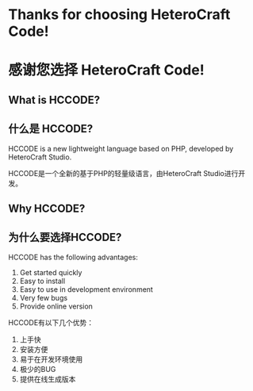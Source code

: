 # Thanks for choosing HeteroCraft Code!
# 感谢您选择 HeteroCraft Code!

## What is HCCODE?
## 什么是 HCCODE?

HCCODE is a new lightweight language based on PHP, developed by HeteroCraft Studio.

HCCODE是一个全新的基于PHP的轻量级语言，由HeteroCraft Studio进行开发。

## Why HCCODE?
## 为什么要选择HCCODE?

HCCODE has the following advantages:
1. Get started quickly
2. Easy to install
3. Easy to use in development environment
4. Very few bugs
5. Provide online version

HCCODE有以下几个优势：
1. 上手快
2. 安装方便
3. 易于在开发环境使用
4. 极少的BUG
5. 提供在线生成版本
